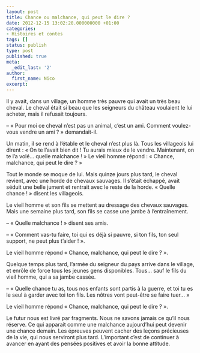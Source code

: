 ```yaml
---
layout: post
title: Chance ou malchance, qui peut le dire ?
date: 2012-12-15 13:02:20.000000000 +01:00
categories:
- Histoires et contes
tags: []
status: publish
type: post
published: true
meta:
  _edit_last: '2'
author:
  first_name: Nico
excerpt:
---
```

<p>Il y avait, dans un village, un homme très pauvre qui avait un très beau cheval. Le cheval était si beau que les seigneurs du château voulaient le lui acheter, mais il refusait toujours.</p>
<p>– « Pour moi ce cheval n’est pas un animal, c’est un ami. Comment voulez-vous vendre un ami ? » demandait-il.</p>
<p>Un matin, il se rend à l’étable et le cheval n’est plus là. Tous les villageois lui dirent : « On te l’avait bien dit ! Tu aurais mieux de le vendre. Maintenant, on te l’a volé... quelle malchance ! » Le vieil homme répond : « Chance, malchance, qui peut le dire ? »</p>
<p>Tout le monde se moque de lui. Mais quinze jours plus tard, le cheval revient, avec une horde de chevaux sauvages. Il s’était échappé, avait séduit une belle jument et rentrait avec le reste de la horde. « Quelle chance ! » disent les villageois.</p>
<p>Le vieil homme et son fils se mettent au dressage des chevaux sauvages. Mais une semaine plus tard, son fils se casse une jambe à l’entraînement.</p>
<p>– « Quelle malchance ! » disent ses amis.</p>
<p>– « Comment vas-tu faire, toi qui es déjà si pauvre, si ton fils, ton seul support, ne peut plus t’aider ! ».</p>
<p>Le vieil homme répond « Chance, malchance, qui peut le dire ? ».</p>
<p>Quelque temps plus tard, l’armée du seigneur du pays arrive dans le village, et enrôle de force tous les jeunes gens disponibles. Tous... sauf le fils du vieil homme, qui a sa jambe cassée.</p>
<p>– « Quelle chance tu as, tous nos enfants sont partis à la guerre, et toi tu es le seul à garder avec toi ton fils. Les nôtres vont peut-être se faire tuer... »</p>
<p>Le vieil homme répond « Chance, malchance, qui peut le dire ? ».</p>
<p>Le futur nous est livré par fragments. Nous ne savons jamais ce qu’il nous réserve. Ce qui apparait comme une malchance aujourd’hui peut devenir une chance demain. Les épreuves peuvent cacher des leçons précieuses de la vie, qui nous serviront plus tard. L’important c’est de continuer à avancer en ayant des pensées positives et avoir la bonne attitude.</p>
